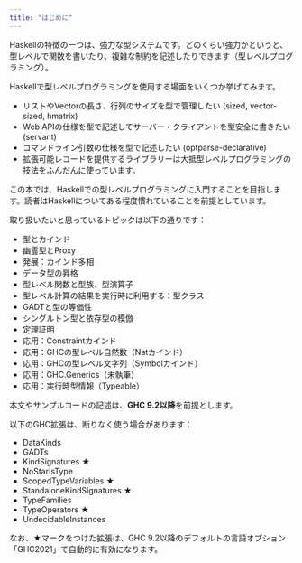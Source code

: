 ```yaml
---
title: "はじめに"
---
```


Haskellの特徴の一つは、強力な型システムです。どのくらい強力かというと、型レベルで関数を書いたり、複雑な制約を記述したりできます（型レベルプログラミング）。

Haskellで型レベルプログラミングを使用する場面をいくつか挙げてみます。

* リストやVectorの長さ、行列のサイズを型で管理したい (sized, vector-sized, hmatrix)
* Web APIの仕様を型で記述してサーバー・クライアントを型安全に書きたい (servant)
* コマンドライン引数の仕様を型で記述したい (optparse-declarative)
* 拡張可能レコードを提供するライブラリーは大抵型レベルプログラミングの技法をふんだんに使っています。

この本では、Haskellでの型レベルプログラミングに入門することを目指します。読者はHaskellについてある程度慣れていることを前提としています。

取り扱いたいと思っているトピックは以下の通りです：

* 型とカインド
* 幽霊型とProxy
* 発展：カインド多相
* データ型の昇格
* 型レベル関数と型族、型演算子
* 型レベル計算の結果を実行時に利用する：型クラス
* GADTと型の等価性
* シングルトン型と依存型の模倣
* 定理証明
* 応用：Constraintカインド
* 応用：GHCの型レベル自然数（Natカインド）
* 応用：GHCの型レベル文字列（Symbolカインド）
* 応用：GHC.Generics（未執筆）
* 応用：実行時型情報（Typeable）

本文やサンプルコードの記述は、**GHC 9.2以降**を前提とします。

以下のGHC拡張は、断りなく使う場合があります：

* DataKinds
* GADTs
* KindSignatures ★
* NoStarIsType
* ScopedTypeVariables ★
* StandaloneKindSignatures ★
* TypeFamilies
* TypeOperators ★
* UndecidableInstances

なお、★マークをつけた拡張は、GHC 9.2以降のデフォルトの言語オプション「GHC2021」で自動的に有効になります。
